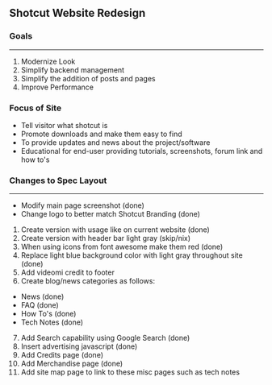 ## Shotcut Website Redesign

### Goals
----
1. Modernize Look
2. Simplify backend management
3. Simplify the addition of posts and pages
4. Improve Performance

### Focus of Site
* Tell visitor what shotcut is
* Promote downloads and make them easy to find
* To provide updates and news about the project/software
* Educational for end-user providing tutorials, screenshots, forum link and how to's

### Changes to Spec Layout
----
* Modify main page screenshot (done)
* Change logo to better match Shotcut Branding (done)
1. Create version with usage like on current website (done)
2. Create version with header bar light gray (skip/nix)
3. When using icons from font awesome make them red (done)
4. Replace light blue background color with light gray throughout site (done)
5. Add videomi credit to footer
6. Create blog/news categories as follows:
  * News (done)
  * FAQ (done)
  * How To's (done)
  * Tech Notes (done)
7. Add Search capability using Google Search (done)
8. Insert advertising javascript (done) 
9. Add Credits page (done)
10. Add Merchandise page (done)
11. Add site map page to link to these misc pages such as tech notes
